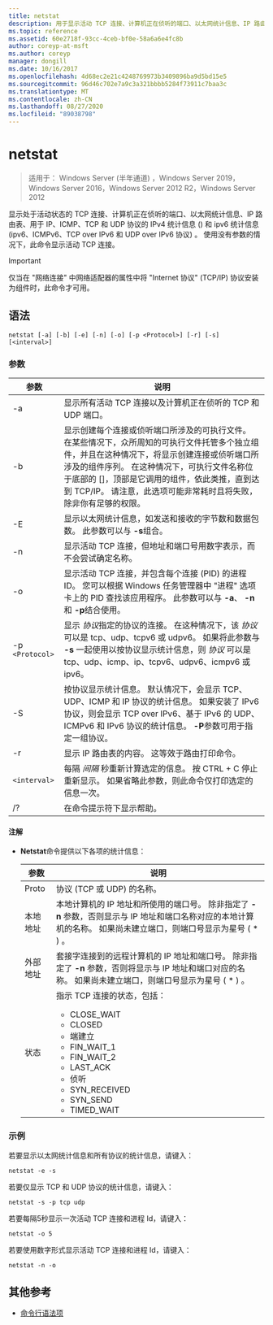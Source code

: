 ```yaml
---
title: netstat
description: 用于显示活动 TCP 连接、计算机正在侦听的端口、以太网统计信息、IP 路由表、IPv4 统计信息和 IPv6 统计信息的 netstat 命令参考文章。
ms.topic: reference
ms.assetid: 60e2718f-93cc-4ceb-bf0e-58a6a6e4fc8b
author: coreyp-at-msft
ms.author: coreyp
manager: dongill
ms.date: 10/16/2017
ms.openlocfilehash: 4d68ec2e21c4248769973b3409896ba9d5bd15e5
ms.sourcegitcommit: 96d46c702e7a9c3a321bbbb5284f73911c7baa3c
ms.translationtype: MT
ms.contentlocale: zh-CN
ms.lasthandoff: 08/27/2020
ms.locfileid: "89038798"
---
```

# <a name="netstat"></a>netstat

> 适用于： Windows Server (半年通道) ，Windows Server 2019，Windows Server 2016，Windows Server 2012 R2，Windows Server 2012

显示处于活动状态的 TCP 连接、计算机正在侦听的端口、以太网统计信息、IP 路由表、用于 IP、ICMP、TCP 和 UDP 协议的 IPv4 统计信息 () 和 ipv6 统计信息 (ipv6、ICMPv6、TCP over IPv6 和 UDP over IPv6 协议) 。 使用没有参数的情况下，此命令显示活动 TCP 连接。

> [!IMPORTANT]
> 仅当在 "网络连接" 中网络适配器的属性中将 "Internet 协议" (TCP/IP) 协议安装为组件时，此命令才可用。

## <a name="syntax"></a>语法

```
netstat [-a] [-b] [-e] [-n] [-o] [-p <Protocol>] [-r] [-s] [<interval>]
```

### <a name="parameters"></a>参数

| 参数 | 说明 |
| --------- | ----------- |
| -a | 显示所有活动 TCP 连接以及计算机正在侦听的 TCP 和 UDP 端口。 |
| -b | 显示创建每个连接或侦听端口所涉及的可执行文件。 在某些情况下，众所周知的可执行文件托管多个独立组件，并且在这种情况下，将显示创建连接或侦听端口所涉及的组件序列。 在这种情况下，可执行文件名称位于底部的 []，顶部是它调用的组件，依此类推，直到达到 TCP/IP。 请注意，此选项可能非常耗时且将失败，除非你有足够的权限。
| -E | 显示以太网统计信息，如发送和接收的字节数和数据包数。 此参数可以与 **-s**组合。 |
| -n | 显示活动 TCP 连接，但地址和端口号用数字表示，而不会尝试确定名称。 |
| -o | 显示活动 TCP 连接，并包含每个连接 (PID) 的进程 ID。 您可以根据 Windows 任务管理器中 "进程" 选项卡上的 PID 查找该应用程序。 此参数可以与 **-a**、 **-n**和 **-p**结合使用。 |
| -p `<Protocol>` | 显示 *协议*指定的协议的连接。 在这种情况下，该 *协议* 可以是 tcp、udp、tcpv6 或 udpv6。 如果将此参数与 **-s** 一起使用以按协议显示统计信息，则 *协议* 可以是 tcp、udp、icmp、ip、tcpv6、udpv6、icmpv6 或 ipv6。 |
| -S | 按协议显示统计信息。 默认情况下，会显示 TCP、UDP、ICMP 和 IP 协议的统计信息。 如果安装了 IPv6 协议，则会显示 TCP over IPv6、基于 IPv6 的 UDP、ICMPv6 和 IPv6 协议的统计信息。 **-P**参数可用于指定一组协议。 |
| -r | 显示 IP 路由表的内容。 这等效于路由打印命令。 |
| `<interval>` | 每隔 *间隔* 秒重新计算选定的信息。 按 CTRL + C 停止重新显示。 如果省略此参数，则此命令仅打印选定的信息一次。 |
| /? | 在命令提示符下显示帮助。 |

#### <a name="remarks"></a>注解

- **Netstat**命令提供以下各项的统计信息：

    | 参数 | 说明 |
    | --------- | ----------- |
    | Proto | 协议 (TCP 或 UDP) 的名称。 |
    | 本地地址 | 本地计算机的 IP 地址和所使用的端口号。 除非指定了 **-n** 参数，否则显示与 IP 地址和端口名称对应的本地计算机的名称。 如果尚未建立端口，则端口号显示为星号 ( * ) 。 |
    | 外部地址 | 套接字连接到的远程计算机的 IP 地址和端口号。 除非指定了 **-n** 参数，否则将显示与 IP 地址和端口对应的名称。 如果尚未建立端口，则端口号显示为星号 ( * ) 。 |
    | 状态 | 指示 TCP 连接的状态，包括：<ul><li>CLOSE_WAIT</li><li>CLOSED</li><li>端建立</li><li>FIN_WAIT_1</li><li>FIN_WAIT_2</li><li>LAST_ACK</li><li>侦听</li><li>SYN_RECEIVED</li><li>SYN_SEND</li><li>TIMED_WAIT</li></ul> |

### <a name="examples"></a>示例

若要显示以太网统计信息和所有协议的统计信息，请键入：

```
netstat -e -s
```

若要仅显示 TCP 和 UDP 协议的统计信息，请键入：

```
netstat -s -p tcp udp
```

若要每隔5秒显示一次活动 TCP 连接和进程 Id，请键入：

```
netstat -o 5
```

若要使用数字形式显示活动 TCP 连接和进程 Id，请键入：

```
netstat -n -o
```

## <a name="additional-references"></a>其他参考

- [命令行语法项](command-line-syntax-key.md)
